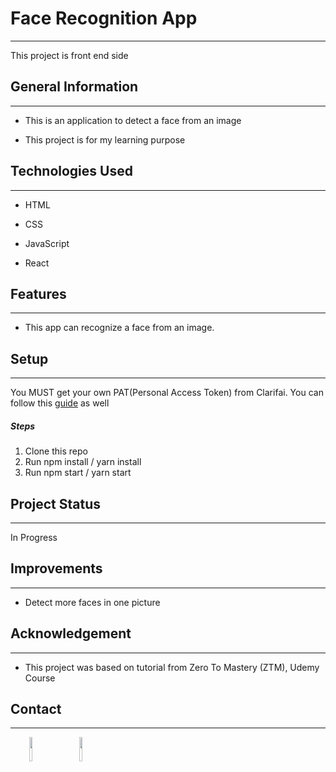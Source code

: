 <h1>Face Recognition App</h1>
<hr><p>This project is front end side</p><h2>General Information</h2>
<hr><ul>
<li>This is an application to detect a face from an image</li>
</ul><ul>
<li>This project is for my learning purpose</li>
</ul><h2>Technologies Used</h2>
<hr><ul>
<li>HTML</li>
</ul><ul>
<li>CSS</li>
</ul><ul>
<li>JavaScript</li>
</ul><ul>
<li>React</li>
</ul><h2>Features</h2>
<hr><ul>
<li>This app can recognize a face from an image.</li>
</ul><h2>Setup</h2>
<hr><p>You MUST get your own PAT(Personal Access Token) from Clarifai. You can follow this <a href="https://help.clarifai.com/hc/en-us/articles/4408131744407-Integrating-Clarifai-in-your-React-Javascript-project">guide</a> as well</p><h5>Steps</h5>
<ol>
<li>Clone this repo</li>
<li>Run npm install / yarn install</li>
<li>Run npm start / yarn start</li>
</ol>
<h2>Project Status</h2>
<hr><p>In Progress</p><h2>Improvements</h2>
<hr><ul>
<li>Detect more faces in one picture</li>
</ul><h2>Acknowledgement</h2>
<hr><ul>
<li>This project was based on tutorial from Zero To Mastery (ZTM), Udemy Course</li>
</ul><h2>Contact</h2>
<hr><p><span style="margin-right: 30px;"></span><a href="https://www.linkedin.com/in/amrinaas/"><img target="_blank" src="https://cdn.jsdelivr.net/gh/devicons/devicon/icons/linkedin/linkedin-original.svg" style="width: 10%;"></a><span style="margin-right: 30px;"></span><a href="https://github.com/amrinaas"><img target="_blank" src="https://cdn.jsdelivr.net/gh/devicons/devicon/icons/github/github-original.svg" style="width: 10%;"></a></p>

